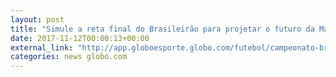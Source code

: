 ```yaml
---
layout: post
title: "Simule a reta final do Brasileirão para projetar o futuro da Macaca"
date: 2017-11-12T00:00:13+00:00
external_link: "http://app.globoesporte.globo.com/futebol/campeonato-brasileiro/simulador/"
categories: news globo.com
---
```

